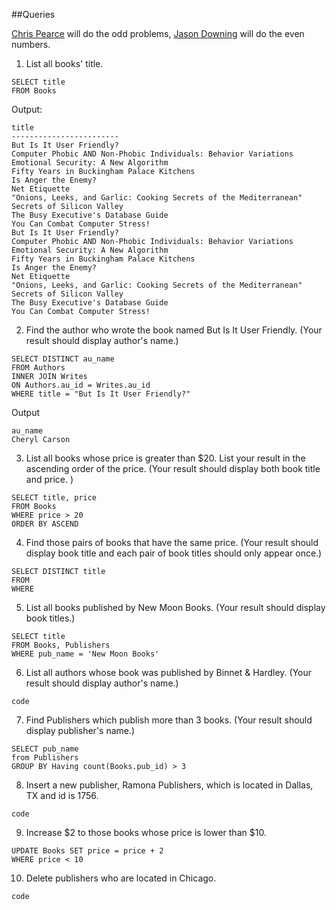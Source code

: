 ##Queries

[Chris Pearce](https://github.com/cp0153) will do the odd problems,
[Jason Downing](https://github.com/JasonD94/) will do the even numbers.

1. List all books' title.

```
SELECT title
FROM Books
```

Output:

```
title
------------------------
But Is It User Friendly?
Computer Phobic AND Non-Phobic Individuals: Behavior Variations
Emotional Security: A New Algorithm
Fifty Years in Buckingham Palace Kitchens
Is Anger the Enemy?
Net Etiquette
"Onions, Leeks, and Garlic: Cooking Secrets of the Mediterranean"
Secrets of Silicon Valley
The Busy Executive's Database Guide
You Can Combat Computer Stress!
But Is It User Friendly?
Computer Phobic AND Non-Phobic Individuals: Behavior Variations
Emotional Security: A New Algorithm
Fifty Years in Buckingham Palace Kitchens
Is Anger the Enemy?
Net Etiquette
"Onions, Leeks, and Garlic: Cooking Secrets of the Mediterranean"
Secrets of Silicon Valley
The Busy Executive's Database Guide
You Can Combat Computer Stress!

```

2. Find the author who wrote the book named But Is It User Friendly.
(Your result should display author's name.)

```
SELECT DISTINCT au_name
FROM Authors
INNER JOIN Writes
ON Authors.au_id = Writes.au_id
WHERE title = "But Is It User Friendly?"
```

Output
```
au_name
Cheryl Carson
```

3. List all books whose price is greater than $20.
List your result in the ascending order of the price.
(Your result should display both book title and price. )

```
SELECT title, price
FROM Books
WHERE price > 20
ORDER BY ASCEND
```

4. Find those pairs of books that have the same price.
(Your result should display book title and each pair of book titles
should only appear once.)

```
SELECT DISTINCT title
FROM
WHERE
```

5. List all books published by New Moon Books.
(Your result should display book titles.)

```
SELECT title
FROM Books, Publishers
WHERE pub_name = 'New Moon Books'
```

6. List all authors whose book was published by Binnet & Hardley.
(Your result should display author's name.)

```
code
```

7. Find Publishers which publish more than 3 books.
(Your result should display publisher's name.)

```
SELECT pub_name
from Publishers
GROUP BY Having count(Books.pub_id) > 3
```

8. Insert a new publisher, Ramona Publishers, which is located in Dallas, TX and id is 1756.

```
code
```

9. Increase $2 to those books whose price is lower than $10.

```
UPDATE Books SET price = price + 2
WHERE price < 10
```

10. Delete publishers who are located in Chicago.

```
code
```
